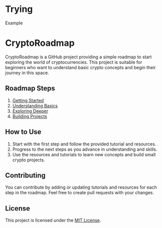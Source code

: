 # Trying
Example
# CryptoRoadmap

CryptoRoadmap is a GitHub project providing a simple roadmap to start exploring the world of cryptocurrencies. This project is suitable for beginners who want to understand basic crypto concepts and begin their journey in this space.

## Roadmap Steps

1. [Getting Started](Step1_Getting_Started/README.md)
2. [Understanding Basics](Step2_Understanding_Basics/README.md)
3. [Exploring Deeper](Step3_Exploring_Deeper/README.md)
4. [Building Projects](Step4_Building_Projects/README.md)

## How to Use

1. Start with the first step and follow the provided tutorial and resources.
2. Progress to the next steps as you advance in understanding and skills.
3. Use the resources and tutorials to learn new concepts and build small crypto projects.

## Contributing

You can contribute by adding or updating tutorials and resources for each step in the roadmap. Feel free to create pull requests with your changes.

## License

This project is licensed under the [MIT License](LICENSE).
